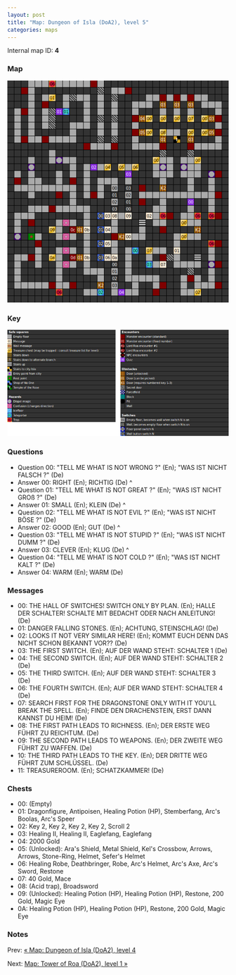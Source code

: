 ```yaml
---
layout: post
title: "Map: Dungeon of Isla (DoA2), level 5"
categories: maps
---
```


Internal map ID: __4__

### Map

![Dungeons of Avalon II, dungeon level 5 map](../images/doa2-d5.png "Dungeon level 5 map")

### Key

![Dungeons of Avalon II, map key](../images/doa2-key.png "Map key")

### Questions

* Question 00: "TELL ME WHAT IS NOT WRONG ?" (En);
  "WAS IST NICHT FALSCH ?" (De)
* Answer 00: RIGHT (En);
  RICHTIG (De)
^
* Question 01: "TELL ME WHAT IS NOT GREAT ?" (En);
  "WAS IST NICHT GRO&szlig; ?" (De)
* Answer 01: SMALL (En);
  KLEIN (De)
^
* Question 02: "TELL ME WHAT IS NOT EVIL ?" (En);
  "WAS IST NICHT B&Ouml;SE ?" (De)
* Answer 02: GOOD (En);
  GUT (De)
^
* Question 03: "TELL ME WHAT IS NOT STUPID ?" (En);
  "WAS IST NICHT DUMM ?" (De)
* Answer 03: CLEVER (En);
  KLUG (De)
^
* Question 04: "TELL ME WHAT IS NOT COLD ?" (En);
  "WAS IST NICHT KALT ?" (De)
* Answer 04: WARM (En);
  WARM (De)

### Messages

* 00: THE HALL OF SWITCHES! SWITCH ONLY BY PLAN. (En);
  HALLE DER SCHALTER! SCHALTE MIT BEDACHT ODER NACH ANLEITUNG! (De)
* 01: DANGER FALLING STONES. (En);
  ACHTUNG, STEINSCHLAG! (De)
* 02: LOOKS IT NOT VERY SIMILAR HERE! (En);
  KOMMT EUCH DENN DAS NICHT SCHON  BEKANNT VOR?? (De)
* 03: THE FIRST  SWITCH. (En);
  AUF DER WAND STEHT: SCHALTER 1 (De)
* 04: THE SECOND SWITCH. (En);
  AUF DER WAND STEHT: SCHALTER 2 (De)
* 05: THE THIRD  SWITCH. (En);
  AUF DER WAND STEHT: SCHALTER 3 (De)
* 06: THE FOURTH SWITCH. (En);
  AUF DER WAND STEHT: SCHALTER 4 (De)
* 07: SEARCH FIRST FOR THE DRAGONSTONE ONLY WITH IT YOU'LL BREAK THE SPELL. (En);
  FINDE DEN DRACHENSTEIN, ERST DANN KANNST DU HEIM! (De)
* 08: THE FIRST PATH LEADS TO RICHNESS. (En);
  DER ERSTE WEG F&Uuml;HRT ZU REICHTUM. (De)
* 09: THE SECOND PATH LEADS TO WEAPONS. (En);
  DER ZWEITE WEG F&Uuml;HRT ZU WAFFEN. (De)
* 10: THE THIRD PATH LEADS TO THE KEY. (En);
  DER DRITTE WEG F&Uuml;HRT ZUM SCHL&Uuml;SSEL. (De)
* 11: TREASUREROOM. (En);
  SCHATZKAMMER! (De)

### Chests

* 00: (Empty)
* 01: Dragonfigure, Antipoisen, Healing Potion (HP), Stemberfang, Arc's Boolas, Arc's Speer
* 02: Key 2, Key 2, Key 2, Key 2, Scroll 2
* 03: Healing II, Healing II, Eaglefang, Eaglefang
* 04: 2000 Gold
* 05: (Unlocked): Ara's Shield, Metal Shield, Kel's Crossbow, Arrows, Arrows, Stone-Ring, Helmet, Sefer's Helmet
* 06: Healing Robe, Deathbringer, Robe, Arc's Helmet, Arc's Axe, Arc's Sword, Restone
* 07: 40 Gold, Mace
* 08: (Acid trap), Broadsword
* 09: (Unlocked): Healing Potion (HP), Healing Potion (HP), Restone, 200 Gold, Magic Eye
* 0A: Healing Potion (HP), Healing Potion (HP), Restone, 200 Gold, Magic Eye

### Notes


Prev: [&laquo; Map: Dungeon of Isla (DoA2), level 4](doa2-dungeon4.html)

Next: [Map: Tower of Roa (DoA2), level 1 &raquo;](doa2-tower1.html)
